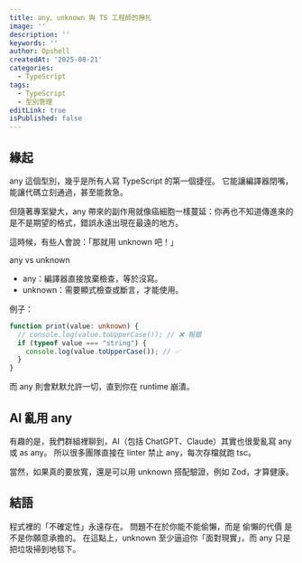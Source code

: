 ```yaml
---
title: any、unknown 與 TS 工程師的掙扎
image: ''
description: ''
keywords: ''
author: Opshell
createdAt: '2025-08-21'
categories:
  - TypeScript
tags:
  - TypeScript
  - 型別管理
editLink: true
isPublished: false
---
```

## 緣起

any 這個型別，幾乎是所有人寫 TypeScript 的第一個捷徑。
它能讓編譯器閉嘴，能讓代碼立刻通過，甚至能救急。

但隨著專案變大，any 帶來的副作用就像癌細胞一樣蔓延：你再也不知道傳進來的是不是期望的格式，錯誤永遠出現在最遠的地方。

這時候，有些人會說：「那就用 unknown 吧！」

any vs unknown

- any：編譯器直接放棄檢查，等於沒寫。
- unknown：需要顯式檢查或斷言，才能使用。

例子：
```ts
function print(value: unknown) {
  // console.log(value.toUpperCase()); // ❌ 報錯
  if (typeof value === "string") {
    console.log(value.toUpperCase()); // ✅
  }
}
```

而 any 則會默默允許一切，直到你在 runtime 崩潰。

## AI 亂用 any

有趣的是，我們群組裡聊到，AI（包括 ChatGPT、Claude）其實也很愛亂寫 any 或 as any。
所以很多團隊直接在 linter 禁止 any，每次存檔就跑 tsc。

當然，如果真的要放寬，還是可以用 unknown 搭配驗證，例如 Zod，才算健康。

## 結語

程式裡的「不確定性」永遠存在。
問題不在於你能不能偷懶，而是 偷懶的代價 是不是你願意承擔的。
在這點上，unknown 至少逼迫你「面對現實」，而 any 只是把垃圾掃到地毯下。
